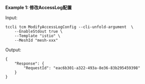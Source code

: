 **Example 1: 修改AccessLog配置**



Input: 

```
tccli tcm ModifyAccessLogConfig --cli-unfold-argument  \
    --EnableStdout true \
    --Template "istio" \
    --MeshId "mesh-xxx"
```

Output: 
```
{
    "Response": {
        "RequestId": "eac6b301-a322-493a-8e36-83b295459398"
    }
}
```


